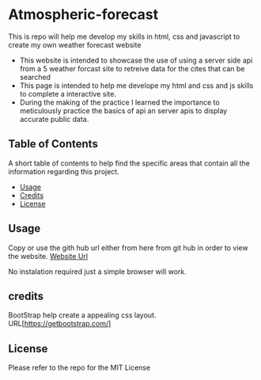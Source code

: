 # Atmospheric-forecast
This is repo will help me develop my skills in html, css and javascript to create my own weather forecast website

- This website is intended to showcase the use of using a server side api from a 5 weather forcast site to retreive data for the cites that can be searched
- This page is intended to help me develope my html and css and js skills to complete a interactive site.
- During the making of the practice I learned the importance to meticulously practice the basics of api an server apis to display accurate public data.

## Table of Contents

A short table of contents to help find the specific areas that contain all the information regarding this project.

- [Usage](#usage)
- [Credits](#credits)
- [License](#license)

## Usage

Copy or use the gith hub url either from here from git hub in order to view the website. [Website Url](https://innovative-j.github.io/Blog_Post/)

No instalation required just a simple browser will work.

## credits

BootStrap help create a appealing css layout. URL[https://getbootstrap.com/]

## License

Please refer to the repo for the MIT License
